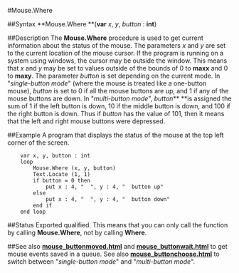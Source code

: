 
#Mouse.Where

##Syntax
**Mouse.Where **(**var** *x*, *y*, *button* : **int**)



##Description
The **Mouse.Where** procedure is used to get current information about the status of the mouse. The parameters *x* and *y* are set to the current location of the mouse cursor. If the program is running on a system using windows, the cursor may be outside the window. This means that *x* and *y* may be set to values outside of the bounds of 0 to **maxx** and 0 to **maxy**.
The parameter *button* is set depending on the current mode. In "*single-button mode*" (where the mouse is treated like a one-button mouse), *button* is set to 0 if all the mouse buttons are up, and 1 if any of the mouse buttons are down. In "*multi-button mode*", *button*** **is assigned the sum of 1 if the left button is down, 10 if the middle button is down, and 100 if the right button is down. Thus if *button* has the value of 101, then it means that the left and right mouse buttons were depressed.



##Example
A program that displays the status of the mouse at the top left corner of the screen.


        var x, y, button : int
        loop
            Mouse.Where (x, y, button)
            Text.Locate (1, 1)
            if button = 0 then
                put x : 4, "  ", y : 4, "  button up"
            else
                put x : 4, "  ", y : 4, "  button down"
            end if
        end loop
##Status
Exported qualified.
This means that you can only call the function by calling **Mouse.Where**, not by calling **Where**.



##See also
**[mouse_buttonmoved.html](Mouse.ButtonMoved)** and **[mouse_buttonwait.html](Mouse.ButtonWait)** to get mouse events saved in a queue. See also **[mouse_buttonchoose.html](Mouse.ButtonChoose)** to switch between "*single-button mode*" and "*multi-button mode*".



